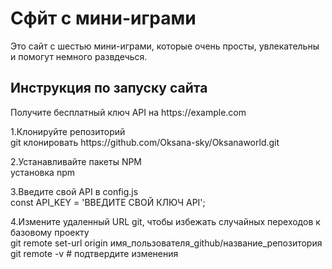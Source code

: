 <h1>Сфйт с мини-играми</h1>
<p>Это сайт с шестью мини-играми, которые очень просты, увлекательны и помогут немного развдечься.</p>
<h2>Инструкция по запуску сайта</h2>
<p>Получите бесплатный ключ API на https://example.com</p>
<p>1.Клонируйте репозиторий<br>git клонировать https://github.com/Oksana-sky/Oksanaworld.git</p>
<p>2.Устанавливайте пакеты NPM<br>установка npm</p>
<p>3.Введите свой API в config.js<br>const API_KEY = 'ВВЕДИТЕ СВОЙ КЛЮЧ API';</p>
<p>4.Измените удаленный URL git, чтобы избежать случайных переходов к базовому проекту<br>
git remote set-url origin имя_пользователя_github/название_репозитория<br>
git remote -v # подтвердите изменения</p>
